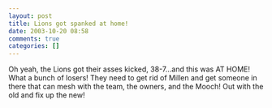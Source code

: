 ```yaml
---
layout: post
title: Lions got spanked at home!
date: 2003-10-20 08:58
comments: true
categories: []
---
```

Oh yeah, the Lions got their asses kicked, 38-7...and this was AT HOME! What a bunch of losers! They need to get rid of Millen and get someone in there that can mesh with the team, the owners, and the Mooch! Out with the old and fix up the new!
